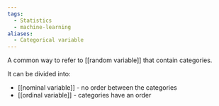 ```yaml
---
tags:
  - Statistics
  - machine-learning
aliases:
  - Categorical variable
---
```

A common way to refer to [[random variable]] that contain categories.

It can be divided into:
- [[nominal variable]] - no order between the categories
- [[ordinal variable]] - categories have an order

